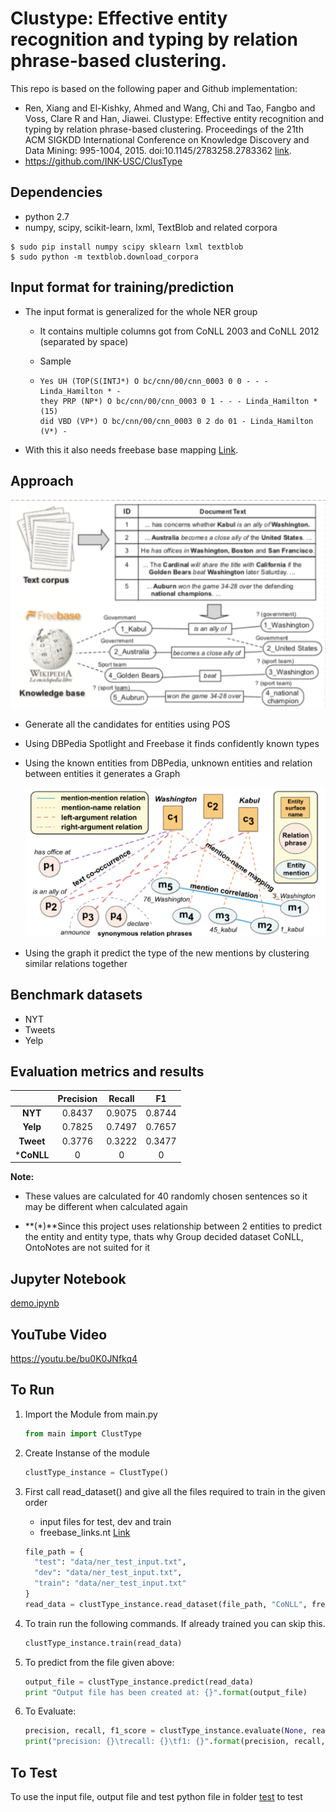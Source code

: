 # Clustype: Effective entity recognition and typing by relation phrase-based clustering.

This repo is based on the following paper and Github implementation:

*   Ren, Xiang and El-Kishky, Ahmed and Wang, Chi and Tao, Fangbo and Voss, Clare R and Han, Jiawei. Clustype: Effective entity recognition and typing by relation phrase-based clustering. Proceedings of the 21th ACM SIGKDD International Conference on Knowledge Discovery and Data Mining: 995-1004, 2015. doi:10.1145/2783258.2783362 [link](http://web.engr.illinois.edu/~xren7/fp611-ren.pdf).
*   https://github.com/INK-USC/ClusType

## Dependencies

- python 2.7
- numpy, scipy, scikit-learn, lxml, TextBlob and related corpora

```
$ sudo pip install numpy scipy sklearn lxml textblob
$ sudo python -m textblob.download_corpora
```

## Input format for training/prediction

- The input format is generalized for the whole NER group

  - It contains multiple columns got from CoNLL 2003 and CoNLL 2012 (separated by space)

  - Sample

  - ```
    Yes UH (TOP(S(INTJ*) O bc/cnn/00/cnn_0003 0 0 - - - Linda_Hamilton * -
    they PRP (NP*) O bc/cnn/00/cnn_0003 0 1 - - - Linda_Hamilton * (15)
    did VBD (VP*) O bc/cnn/00/cnn_0003 0 2 do 01 - Linda_Hamilton (V*) -
    ```

- With this it also needs freebase base mapping [Link](https://drive.google.com/file/d/0Bw2KHcvHhx-gQ2RJVVJLSHJGYlk/view).

## Approach

![](./model1.png)



- Generate all the candidates for entities using POS

- Using DBPedia Spotlight and Freebase it finds confidently known types

- Using the known entities from DBPedia, unknown entities and relation between entities it generates a Graph

  ![](./model2.png)

  

- Using the graph it predict the type of the new mentions by clustering similar relations together

## Benchmark datasets

- NYT
- Tweets
- Yelp

## Evaluation metrics and results

|            | **Precision** | **Recall** |   F1   |
| :--------: | :-----------: | :--------: | :----: |
|  **NYT**   |    0.8437     |   0.9075   | 0.8744 |
|  **Yelp**  |    0.7825     |   0.7497   | 0.7657 |
| **Tweet**  |    0.3776     |   0.3222   | 0.3477 |
| ***CoNLL** |       0       |     0      |   0    |

**Note:** 

- These values are calculated for 40 randomly chosen sentences so it may be different when calculated again

- **(*)**Since this project uses relationship between 2 entities to predict the entity and entity type, thats why Group decided dataset CoNLL, OntoNotes are not suited for it

## Jupyter Notebook

[demo.ipynb](./demo.ipynb)

## YouTube Video

https://youtu.be/bu0K0JNfkq4

## To Run

1. Import the Module from main.py

   ```python
   from main import ClustType
   ```

2. Create Instanse of the module

   ```python
   clustType_instance = ClustType()
   ```

3. First call read_dataset() and give all the files required to train in the given order

   - input files for test, dev and train
   - freebase_links.nt [Link](https://drive.google.com/file/d/0Bw2KHcvHhx-gQ2RJVVJLSHJGYlk/view)

   ```python
   file_path = {
     "test": "data/ner_test_input.txt",
     "dev": "data/ner_test_input.txt",
     "train": "data/ner_test_input.txt"
   }
   read_data = clustType_instance.read_dataset(file_path, "CoNLL", freebase_link="data/freebase_links.nt")
   ```

4. To train run the following commands. If already trained you can skip this.

   ```python
   clustType_instance.train(read_data)
   ```

5. To predict from the file given above:

   ```python
   output_file = clustType_instance.predict(read_data)
   print "Output file has been created at: {}".format(output_file)
   ```

6. To Evaluate:

   ```python
   precision, recall, f1_score = clustType_instance.evaluate(None, read_data)
   print("precision: {}\trecall: {}\tf1: {}".format(precision, recall, f1_score))
   ```

## To Test

To use the input file, output file and test python file in folder [test](./test) to test 
